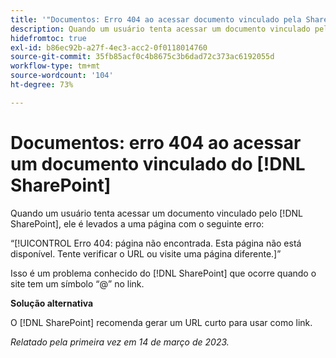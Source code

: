 ```yaml
---
title: '"Documentos: Erro 404 ao acessar documento vinculado pela SharePoint'''
description: Quando um usuário tenta acessar um documento vinculado pelo SharePoint, ele é levado a uma página com um erro 404.
hidefromtoc: true
exl-id: b86ec92b-a27f-4ec3-acc2-0f0118014760
source-git-commit: 35fb85acf0c4b8675c3b6dad72c373ac6192055d
workflow-type: tm+mt
source-wordcount: '104'
ht-degree: 73%

---
```


# Documentos: erro 404 ao acessar um documento vinculado do [!DNL SharePoint]

<!--Requested article. This issue is on the WF and WFP TOCs.-->

Quando um usuário tenta acessar um documento vinculado pelo [!DNL SharePoint], ele é levados a uma página com o seguinte erro:

“[!UICONTROL Erro 404: página não encontrada. Esta página não está disponível. Tente verificar o URL ou visite uma página diferente.]”

Isso é um problema conhecido do [!DNL SharePoint] que ocorre quando o site tem um símbolo “@” no link.

**Solução alternativa**

O [!DNL SharePoint] recomenda gerar um URL curto para usar como link.

_Relatado pela primeira vez em 14 de março de 2023._
